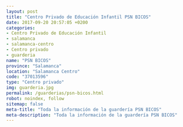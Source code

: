 ```yaml
---
layout: post
title: "Centro Privado de Educación Infantil PSN BICOS"
date: 2017-09-20 20:57:05 +0200
categories:
- Centro Privado de Educación Infantil
- salamanca
- salamanca-centro
- Centro privado
- guarderia
name: "PSN BICOS"
province: "Salamanca"
location: "Salamanca Centro"
code: "37013596"
type: "Centro privado"
img: guarderia.jpg
permalink: /guarderias/psn-bicos.html
robot: noindex, follow
sitemap: false
meta-title: "Toda la información de la guardería PSN BICOS"
meta-description: "Toda la información de la guardería PSN BICOS"
---
```

